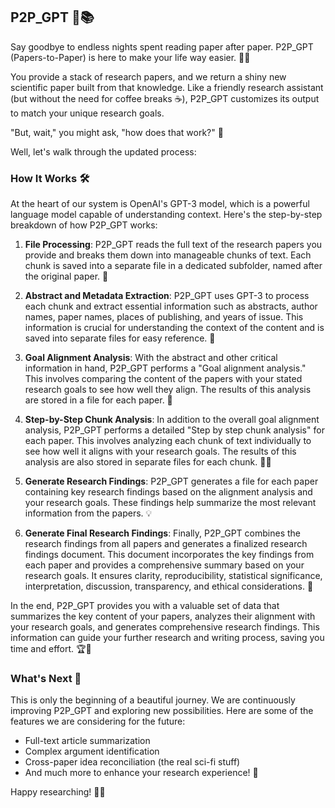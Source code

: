 ## P2P_GPT 🚀📚

Say goodbye to endless nights spent reading paper after paper. P2P_GPT (Papers-to-Paper) is here to make your life way easier. 🎉🎉

You provide a stack of research papers, and we return a shiny new scientific paper built from that knowledge. Like a friendly research assistant (but without the need for coffee breaks ☕️), P2P_GPT customizes its output to match your unique research goals.

"But, wait," you might ask, "how does that work?" 🤔

Well, let's walk through the updated process:

### How It Works 🛠

At the heart of our system is OpenAI's GPT-3 model, which is a powerful language model capable of understanding context. Here's the step-by-step breakdown of how P2P_GPT works:

1. **File Processing**: P2P_GPT reads the full text of the research papers you provide and breaks them down into manageable chunks of text. Each chunk is saved into a separate file in a dedicated subfolder, named after the original paper. 📑

2. **Abstract and Metadata Extraction**: P2P_GPT uses GPT-3 to process each chunk and extract essential information such as abstracts, author names, paper names, places of publishing, and years of issue. This information is crucial for understanding the context of the content and is saved into separate files for easy reference. 🧐

3. **Goal Alignment Analysis**: With the abstract and other critical information in hand, P2P_GPT performs a "Goal alignment analysis." This involves comparing the content of the papers with your stated research goals to see how well they align. The results of this analysis are stored in a file for each paper. 🎯

4. **Step-by-Step Chunk Analysis**: In addition to the overall goal alignment analysis, P2P_GPT performs a detailed "Step by step chunk analysis" for each paper. This involves analyzing each chunk of text individually to see how well it aligns with your research goals. The results of this analysis are also stored in separate files for each chunk. 🕵️‍♂️

5. **Generate Research Findings**: P2P_GPT generates a file for each paper containing key research findings based on the alignment analysis and your research goals. These findings help summarize the most relevant information from the papers. 💡

6. **Generate Final Research Findings**: Finally, P2P_GPT combines the research findings from all papers and generates a finalized research findings document. This document incorporates the key findings from each paper and provides a comprehensive summary based on your research goals. It ensures clarity, reproducibility, statistical significance, interpretation, discussion, transparency, and ethical considerations. 📝

In the end, P2P_GPT provides you with a valuable set of data that summarizes the key content of your papers, analyzes their alignment with your research goals, and generates comprehensive research findings. This information can guide your further research and writing process, saving you time and effort. 🏆🔬

### What's Next 🚀

This is only the beginning of a beautiful journey. We are continuously improving P2P_GPT and exploring new possibilities. Here are some of the features we are considering for the future:

- Full-text article summarization
- Complex argument identification
- Cross-paper idea reconciliation (the real sci-fi stuff)
- And much more to enhance your research experience! 🌌

Happy researching! 🎉🎉